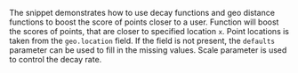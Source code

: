 The snippet demonstrates how to use decay functions and geo distance functions to boost the score of points closer to a user. Function will boost the scores of points, that are closer to specified location `x`. Point locations is taken from the `geo.location` field. If the field is not present, the `defaults` parameter can be used to fill in the missing values. Scale parameter is used to control the decay rate.
